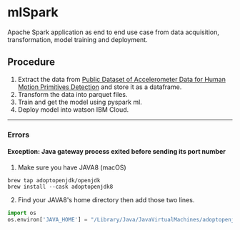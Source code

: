 # mlSpark
Apache Spark application as end to end use case from data acquisition, transformation, model training and deployment.

## Procedure
1. Extract the data from [Public Dataset of Accelerometer Data for Human Motion Primitives Detection](https://github.com/wchill/HMP_Dataset) and store it as a dataframe.
2. Transform the data into parquet files.
3. Train and get the model using pyspark ml.
4. Deploy model into watson IBM Cloud.


---
### Errors 
#### Exception: Java gateway process exited before sending its port number

1. Make sure you have JAVA8 (macOS)

```Shell
brew tap adoptopenjdk/openjdk
brew install --cask adoptopenjdk8
```

2. Find your JAVA8's home directory then add those two lines.

```python
import os
os.environ['JAVA_HOME'] = "/Library/Java/JavaVirtualMachines/adoptopenjdk-8.jdk/Contents/Home"
```